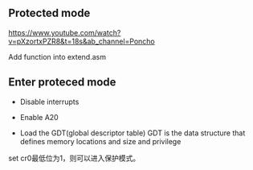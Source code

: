 ## Protected mode
https://www.youtube.com/watch?v=pXzortxPZR8&t=18s&ab_channel=Poncho

Add function into extend.asm

## Enter proteced mode
- Disable interrupts

- Enable A20 

- Load the GDT(global descriptor table)
GDT is the data structure that defines memory locations and size and privilege

set cr0最低位为1，则可以进入保护模式。


